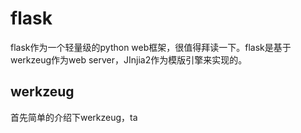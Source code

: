 # flask
flask作为一个轻量级的python web框架，很值得拜读一下。flask是基于werkzeug作为web server，JInjia2作为模版引擎来实现的。
## werkzeug
首先简单的介绍下werkzeug，ta
<!--stackedit_data:
eyJoaXN0b3J5IjpbLTIxMjczNTc1OTksLTE1MDQ3Njc2MTZdfQ
==
-->